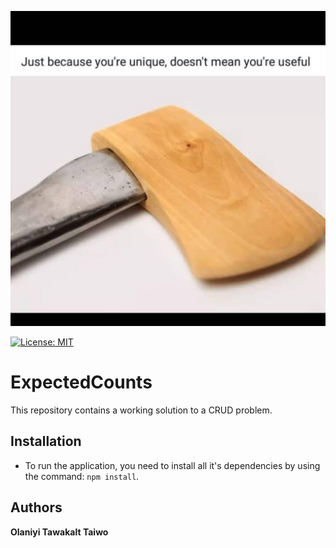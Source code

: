 ![alt text](https://github.com/Tawakalt/customerApp/blob/master/public/21373090_119974738725589_8106619774697472000_n.jpg)

[![License: MIT](https://img.shields.io/badge/License-MIT-yellow.svg)](https://opensource.org/licenses/MIT)

# ExpectedCounts
This repository contains a working solution to a CRUD problem.

## Installation
- To run the application, you need to install all it's dependencies by using the command: `npm install`.

## Authors
**Olaniyi Tawakalt Taiwo** 
